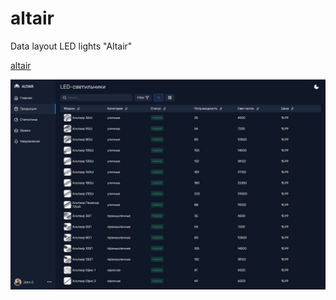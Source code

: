 # altair
Data layout LED lights "Altair"

[altair](https://recreatorus.github.io/altair/index.html 'watch demo')

![scan](altair.jpg)
